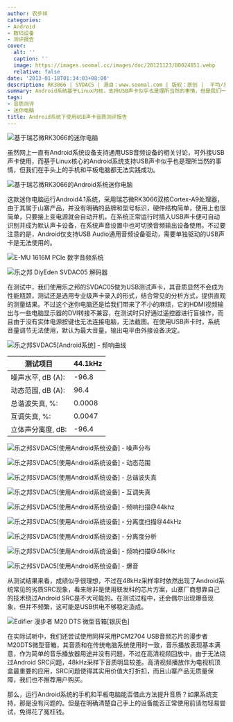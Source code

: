 ```yaml
---
author: 农步祥
categories:
- Android
- 数码设备
- 测评报告
cover:
  alt: ''
  caption: ''
  image: https://images.soomal.cc/images/doc/20121123/00024851.webp
  relative: false
date: '2013-01-18T01:34:03+08:00'
description: RK3066 | SVDAC5 | 源自：www.soomal.com | 版权：原创 |  平均/总评分：06.80/68
summary: Android系统基于Linux内核，支持USB声卡似乎也是理所当然的事情，但是我们一直无法在Android系统的手机和平板下实践成功过，但是这款迷你电脑却能自动识别并正常使用，其音质表现如何？从测试结果来看，成绩似乎很理想，不过在48kHz采样率时依然出现了Android系统常见的劣质SRC现象……
tags:
- 音质测评
- 迷你电脑
title: Android系统下使用USB声卡音质测评报告
---
```


![基于瑞芯微RK3066的迷你电脑](https://images.soomal.cc/images/doc/20121123/00024851.webp)



虽然网上一直有Android系统设备支持通用USB音频设备的相关讨论，可外接USB声卡使用，而基于Linux核心的Android系统支持USB声卡似乎也是理所当然的事情，但我们在手头上的手机和平板电脑都无法实践成功。



![基于瑞芯微RK3066的Android系统迷你电脑](https://images.soomal.cc/images/doc/20121123/00024858.webp)



这款迷你电脑运行Android4.1系统，采用瑞芯微RK3066双核Cortex-A9处理器，由于其属于山寨产品，并没有明确的品牌和型号标识，硬件结构简单，使用上也很简单，只要接上变电源就会自动开机，在系统正常运行时插入USB声卡便可自动识别并成为默认声卡设备，在系统声音设置中也可切换音频输出设备使用。不过要注意的是，Android仅支持USB Audio通用音频设备驱动，需要单独驱动的USB声卡是无法使用的。



![E-MU 1616M PCIe 数字音频系统](https://images.soomal.cc/images/doc/20101204/00008507.webp)



![乐之邦 DiyEden SVDAC05 解码器](https://images.soomal.cc/images/doc/20090710/00002249.webp)



在测试中，我们使用乐之邦的SVDAC05做为USB测试声卡，其音质显然不会成为性能瓶颈，测试还是选用专业级声卡录入的形式，结合常见的分析方式，提供直观的测量结果。不过这个迷你电脑还是给我们带来了不小的麻烦，它的HDMI视频输出与一些电脑显示器的DVI转接不兼容，在测试时只好通过遥控器进行盲操作，而且由于没有实体电源按键也无法连接电脑，无法截图。在使用USB声卡时，系统音量调节无法使用，默认为最大音量，输出电平由外接设备决定。



![乐之邦SVDAC5[Android系统] - 频响曲线](https://images.soomal.cc/images/doc/20130118/00026773.webp)



| 测试项目 | 44.1kHz |
| --- | --- |
| 噪声水平, dB (A): | -96.8 |
| 动态范围, dB (A): | 96.4 |
| 总谐波失真, %: | 0.0008 |
| 互调失真, %: | 0.0047 |
| 立体声分离度, dB: | -96.4 |



![乐之邦SVDAC5[使用Android系统设备] -  噪声分布](https://images.soomal.cc/images/doc/20130118/00026774.webp)



![乐之邦SVDAC5[使用Android系统设备] -  动态范围](https://images.soomal.cc/images/doc/20130118/00026775.webp)



![乐之邦SVDAC5[使用Android系统设备] -  总谐波失真](https://images.soomal.cc/images/doc/20130118/00026776.webp)



![乐之邦SVDAC5[使用Android系统设备] -  互调失真](https://images.soomal.cc/images/doc/20130118/00026777.webp)



![乐之邦SVDAC5[使用Android系统设备] -  频响扫描@44khz](https://images.soomal.cc/images/doc/20130118/00026778.webp)



![乐之邦SVDAC5[使用Android系统设备] -  分离度扫描@44kHz](https://images.soomal.cc/images/doc/20130118/00026779.webp)



![乐之邦SVDAC5[使用Android系统设备] -  分离度分析](https://images.soomal.cc/images/doc/20130118/00026780.webp)



![乐之邦SVDAC5[使用Android系统设备] -  频响扫描@48kHz](https://images.soomal.cc/images/doc/20130118/00026781.webp)



![乐之邦SVDAC5[使用Android系统设备] -  爆音](https://images.soomal.cc/images/doc/20130118/00026782.webp)



从测试结果来看，成绩似乎很理想，不过在48kHz采样率时依然出现了Android系统常见的劣质SRC现象，看来除非是使用联发科的芯片方案，山寨厂商想靠自己的技术绕过Android SRC是不大可能的。在测试过程中，还会偶尔出现爆音现象，但并不频繁，这可能是USB供电不够稳定造成。



![Edifier 漫步者 M20 DTS 微型音箱[银灰色]](https://images.soomal.cc/images/doc/20110212/00009230.webp)



在实际试听中，我们还尝试使用同样采用PCM2704 USB音频芯片的漫步者M20DTS微型音箱，其音质和在传统电脑系统使用时一致，音乐播放表现基本满意，作为简单的音乐播放器用途并没有问题，不过在高清视频回放中，由于无法绕过Android SRC问题，48kHz采样下音质明显较差。高清视频播放作为电视机顶盒最重要的应用，SRC问题使得其实用价值大打折扣，而且山寨产品无质量保障，我们也不推荐用户购买。



那么，运行Android系统的手机和平板电脑能否借此方法提升音质？如果系统支持，那是没有问题的。但是在明确清楚自己手上的设备能否正常使用前请勿轻易尝试，免得花了冤枉钱。